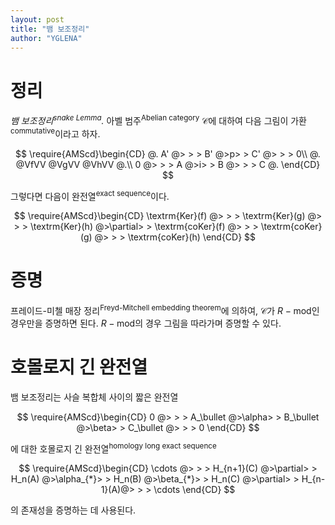```yaml
---
layout: post
title: "뱀 보조정리"
author: "YGLENA"
---
```

# 정리
_뱀 보조정리<sup>snake Lemma</sup>._ 아벨 범주<sup>Abelian category</sup> $\mathcal{C}$에 대하여 다음 그림이 가환<sup>commutative</sup>이라고 하자.

$$
\require{AMScd}\begin{CD}
  @.  A'  @> > >  B'  @>p> > C' @> > > 0\\
@.      @VfVV       @VgVV      @VhVV       @.\\
0 @> > >  A   @>i> >  B   @> > > C  @. 
\end{CD}
$$

그렇다면 다음이 완전열<sup>exact sequence</sup>이다.

$$
\require{AMScd}\begin{CD}
\textrm{Ker}(f) @> > > \textrm{Ker}(g) @> > > \textrm{Ker}(h) @>\partial> > \textrm{coKer}(f) @> > > \textrm{coKer}(g) @> > > \textrm{coKer}(h)
\end{CD}
$$

# 증명
프레이드-미첼 매장 정리<sup>Freyd-Mitchell embedding theorem</sup>에 의하여, $\mathcal{C}$가 $R-\textrm{mod}$인 경우만을 증명하면 된다. $R-\textrm{mod}$의 경우 그림을 따라가며 증명할 수 있다.

# 호몰로지 긴 완전열
뱀 보조정리는 사슬 복합체 사이의 짧은 완전열

$$
\require{AMScd}\begin{CD}
0 @> > > A_\bullet @>\alpha> > B_\bullet @>\beta> > C_\bullet @> > > 0
\end{CD}
$$

에 대한 호몰로지 긴 완전열<sup>homology long exact sequence</sup>

$$
\require{AMScd}\begin{CD}
\cdots @> > > H_{n+1}(C) @>\partial> > H_n(A) @>\alpha_{*}> > H_n(B) @>\beta_{*}> > H_n(C) @>\partial> > H_{n-1}(A)@> > > \cdots
\end{CD}
$$

의 존재성을 증명하는 데 사용된다.
